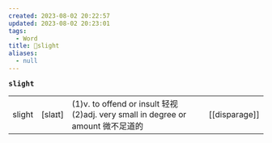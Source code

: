 ```yaml
---
created: 2023-08-02 20:22:57
updated: 2023-08-02 20:23:01
tags:
  - Word
title: 📖slight
aliases:
  - null
---
```


<pre><strong>slight</strong></pre>
|   |   |   |   |
|---|---|---|---|
|slight|[slaɪt]|(1)v. to offend or insult 轻视(2)adj. very small in degree or amount 微不⾜道的|[[disparage]]|